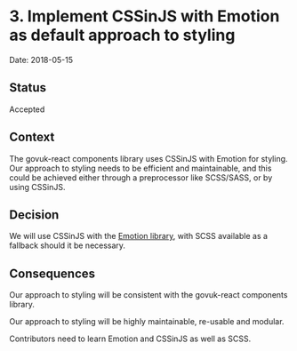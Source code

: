 # 3. Implement CSSinJS with Emotion as default approach to styling

Date: 2018-05-15

## Status

Accepted

## Context

The govuk-react components library uses CSSinJS with Emotion for styling. Our approach to styling needs to be efficient and maintainable, and this could be achieved either through a preprocessor like SCSS/SASS, or by using CSSinJS.

## Decision

We will use CSSinJS with the [Emotion library](https://emotion.sh/), with SCSS available as a fallback should it be necessary.

## Consequences

Our approach to styling will be consistent with the govuk-react components library.

Our approach to styling will be highly maintainable, re-usable and modular.

Contributors need to learn Emotion and CSSinJS as well as SCSS.
